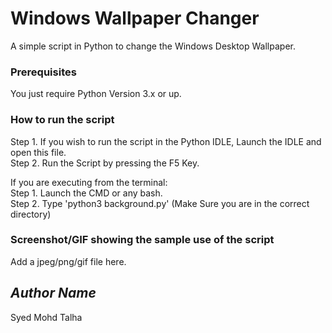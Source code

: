 # Windows Wallpaper Changer

A simple script in Python to change the Windows Desktop Wallpaper.

### Prerequisites
You just require Python Version 3.x or up.

### How to run the script

Step 1. If you wish to run the script in the Python IDLE, Launch the IDLE and open this file. </br>
Step 2. Run the Script by pressing the F5 Key.

If you are executing from the terminal:</br>
Step 1. Launch the CMD or any bash.</br>
Step 2. Type 'python3 background.py' (Make Sure you are in the correct directory)


### Screenshot/GIF showing the sample use of the script
<!--Remove the below lines and add yours -->
Add a jpeg/png/gif file here.

## *Author Name*
Syed Mohd Talha
